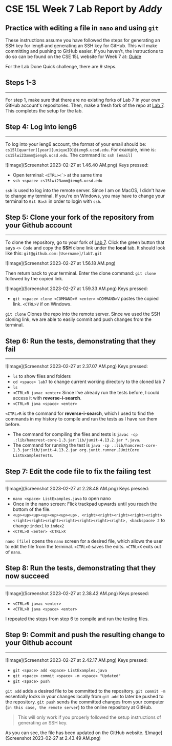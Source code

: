 # CSE 15L Week 7 Lab Report by *Addy*

## Practice with editing a file in `nano` and using `git`

These instructions assume you have followed the steps for generating an SSH key for ieng6 and generating an SSH key for GitHub. This will make committing and pushing to GitHub easier. If you haven't, the instructions to do so can be found on the CSE 15L website for Week 7 at: [Guide](https://ucsd-cse15l-w23.github.io/week/week7/#github-and-login-command-line-setup)

For the Lab Done Quick challenge, there are 9 steps.

## Steps 1-3
---
For step 1, make sure that there are no existing forks of Lab 7 in your own GitHub account's repositories. Then, make a fresh fork of the repo at [Lab 7](https://github.com/ucsd-cse15l-w23/lab7). This completes the setup for the lab.

## Step 4: Log into ieng6
---
To log into your ieng6 account, the format of your email should be: `cs15l[quarter][year][uniqueID]@ieng6.ucsd.edu`.
For example, mine is: `cs15lwi23amm@ieng6.ucsd.edu`.
The command is: `ssh [email]`

![Image](Screenshot 2023-02-27 at 1.46.40 AM.png)
Keys pressed: 
* Open terminal: ``<CTRL><`>`` at the same time
* `ssh <space> cs15lwi23amm@ieng6.ucsd.edu`

`ssh` is used to log into the remote server. Since I am on MacOS, I didn't have to change my terminal. If you're on Windows, you may have to change your terminal to `Git Bash` in order to login with `ssh`.

## Step 5: Clone your fork of the repository from your Github account
---
To clone the repository, go to your fork of [Lab 7](https://github.com/ucsd-cse15l-w23/lab7). Click the green button that says `<> Code` and copy the **SSH** clone link under the **local** tab. It should look like this: `git@github.com:[Username]/lab7.git`

![Image](Screenshot 2023-02-27 at 1.56.18 AM.png)

Then return back to your terminal. Enter the clone command: `git clone` followed by the copied link.

![Image](Screenshot 2023-02-27 at 1.59.33 AM.png)
Keys pressed:
* `git <space> clone <COMMAND>V <enter>` `<COMMAND>V` pastes the copied link. `<CTRL>V` if on Windows.

`git clone` Clones the repo into the remote server. Since we used the SSH cloning link, we are able to easily commit and push changes from the terminal.

## Step 6: Run the tests, demonstrating that they fail
---
![Image](Screenshot 2023-02-27 at 2.37.07 AM.png)
Keys pressed:
* `ls` to show files and folders
* `cd <space> lab7` to change current working directory to the cloned lab 7
* `ls`
* `<CTRL>R javac <enter>` Since I've already run the tests before, I could access it with **reverse-i-search**.
* `<CTRL>R java <space> <enter>`

`<CTRL>R` is the command for **reverse-i-search**, which I used to find the commands in my history to compile and run the tests as I have ran them before.
* The command for compiling the files and tests is `javac -cp .:lib/hamcrest-core-1.3.jar:lib/junit-4.13.2.jar *.java`.
* The command for running the test is `java -cp .:lib/hamcrest-core-1.3.jar:lib/junit-4.13.2.jar org.junit.runner.JUnitCore ListExamplesTests`.

## Step 7: Edit the code file to fix the failing test
---
![Image](Screenshot 2023-02-27 at 2.28.48 AM.png)
Keys pressed:
* `nano <space> ListExamples.java` to open nano
* Once in the nano screen: Flick trackpad upwards until you reach the bottom of the file.
* `<up><up><up><up><up><up><up>, <right><right><right><right><right><right><right><right><right><right><right><right>, <backspace> 2` to change `index1` to `index2`
* `<CTRL>O <enter> <CTRL>X`

`nano [file]` opens the `nano` screen for a desired file, which allows the user to edit the file from the terminal. `<CTRL>O` saves the edits. `<CTRL>X` exits out of `nano`.

## Step 8: Run the tests, demonstrating that they now succeed
---
![Image](Screenshot 2023-02-27 at 2.38.42 AM.png)
Keys pressed:
* `<CTRL>R javac <enter>`
* `<CTRL>R java <space> <enter>`

I repeated the steps from step 6 to compile and run the testing files.

## Step 9: Commit and push the resulting change to your Github account
---
![Image](Screenshot 2023-02-27 at 2.42.17 AM.png)
Keys pressed:
* `git <space> add <space> ListExamples.java`
* `git <space> commit <space> -m <space> "Updated"`
* `git <space> push`

`git add` adds a desired file to be committed to the repository. `git commit -m` essentially locks in your changes locally from `git add` to later be pushed to the repository. `git push` sends the committed changes from your computer (`in this case, the remote server`) to the online repository at GitHub.
> This will only work if you properly followed the setup instructions of generating an SSH key.

As you can see, the file has been updated on the GitHub website.
![Image](Screenshot 2023-02-27 at 2.43.49 AM.png)
